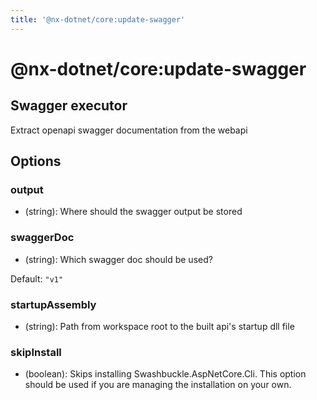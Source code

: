 ```yaml
---
title: '@nx-dotnet/core:update-swagger'
---
```


# @nx-dotnet/core:update-swagger

## Swagger executor

Extract openapi swagger documentation from the webapi

## Options

### output

- (string): Where should the swagger output be stored

### swaggerDoc

- (string): Which swagger doc should be used?

Default: `"v1"`

### startupAssembly

- (string): Path from workspace root to the built api's startup dll file

### skipInstall

- (boolean): Skips installing Swashbuckle.AspNetCore.Cli. This option should be used if you are managing the installation on your own.
